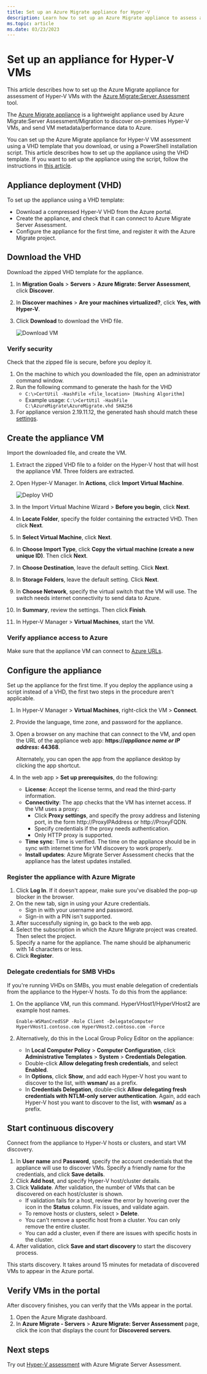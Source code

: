 ```yaml
---
title: Set up an Azure Migrate appliance for Hyper-V
description: Learn how to set up an Azure Migrate appliance to assess and migrate Hyper-V VMs.
ms.topic: article
ms.date: 03/23/2023
---
```



# Set up an appliance for Hyper-V VMs

This article describes how to set up the Azure Migrate appliance for assessment of Hyper-V VMs with the [Azure Migrate:Server Assessment](migrate-services-overview.md#azure-migrate-server-assessment-tool) tool.

The [Azure Migrate appliance](migrate-appliance.md)  is a lightweight appliance used by Azure Migrate:Server Assessment/Migration to discover on-premises Hyper-V VMs, and send VM metadata/performance data to Azure.

You can set up the Azure Migrate appliance for Hyper-V VM assessment using a VHD template that you download, or using a PowerShell installation script. This article describes how to set up the appliance using the VHD template. If you want to set up the appliance using the script, follow the instructions in [this article](deploy-appliance-script.md).


## Appliance deployment (VHD)

To set up the appliance using a VHD template:

- Download a compressed Hyper-V VHD from the Azure portal.
- Create the appliance, and check that it can connect to Azure Migrate Server Assessment.
- Configure the appliance for the first time, and register it with the Azure Migrate project.

## Download the VHD

Download the zipped VHD template for the appliance.

1. In **Migration Goals** > **Servers** > **Azure Migrate: Server Assessment**, click **Discover**.
2. In **Discover machines** > **Are your machines virtualized?**, click **Yes, with Hyper-V**.
3. Click **Download** to download the VHD file.

    ![Download VM](./media/how-to-set-up-appliance-hyper-v/download-appliance-hyperv.png)


### Verify security

Check that the zipped file is secure, before you deploy it.

1. On the machine to which you downloaded the file, open an administrator command window.
2. Run the following command to generate the hash for the VHD
    - ```C:\>CertUtil -HashFile <file_location> [Hashing Algorithm]```
    - Example usage: ```C:\>CertUtil -HashFile C:\AzureMigrate\AzureMigrate.vhd SHA256```
3.  For appliance version 2.19.11.12, the generated hash should match these [settings](https://docs.microsoft.com/azure/migrate/tutorial-assess-hyper-v#verify-security).




## Create the appliance VM

Import the downloaded file, and create the VM.

1. Extract the zipped VHD file to a folder on the Hyper-V host that will host the appliance VM. Three folders are extracted.
2. Open Hyper-V Manager. In **Actions**, click **Import Virtual Machine**.

    ![Deploy VHD](./media/how-to-set-up-appliance-hyper-v/deploy-vhd.png)

2. In the Import Virtual Machine Wizard > **Before you begin**, click **Next**.
3. In **Locate Folder**, specify the folder containing the extracted VHD. Then click **Next**.
1. In **Select Virtual Machine**, click **Next**.
2. In **Choose Import Type**, click **Copy the virtual machine (create a new unique ID)**. Then click **Next**.
3. In **Choose Destination**, leave the default setting. Click **Next**.
4. In **Storage Folders**, leave the default setting. Click **Next**.
5. In **Choose Network**, specify the virtual switch that the VM will use. The switch needs internet connectivity to send data to Azure.
6. In **Summary**, review the settings. Then click **Finish**.
7. In Hyper-V Manager > **Virtual Machines**, start the VM.


### Verify appliance access to Azure

Make sure that the appliance VM can connect to [Azure URLs](migrate-appliance.md#url-access).

## Configure the appliance

Set up the appliance for the first time. If you deploy the appliance using a script instead of a VHD, the first two steps in the procedure aren't applicable.

1. In Hyper-V Manager > **Virtual Machines**, right-click the VM > **Connect**.
2. Provide the language, time zone, and password for the appliance.
3. Open a browser on any machine that can connect to the VM, and open the URL of the appliance web app: **https://*appliance name or IP address*: 44368**.

   Alternately, you can open the app from the appliance desktop by clicking the app shortcut.
1. In the web app > **Set up prerequisites**, do the following:
    - **License**: Accept the license terms, and read the third-party information.
    - **Connectivity**: The app checks that the VM has internet access. If the VM uses a proxy:
        - Click **Proxy settings**, and specify the proxy address and listening port, in the form http://ProxyIPAddress or http://ProxyFQDN.
        - Specify credentials if the proxy needs authentication.
        - Only HTTP proxy is supported.
    - **Time sync**: Time is verified. The time on the appliance should be in sync with internet time for VM discovery to work properly.
    - **Install updates**: Azure Migrate Server Assessment checks that the appliance has the latest updates installed.

### Register the appliance with Azure Migrate

1. Click **Log In**. If it doesn't appear, make sure you've disabled the pop-up blocker in the browser.
2. On the new tab, sign in using your Azure credentials.
    - Sign in with your username and password.
    - Sign-in with a PIN isn't supported.
3. After successfully signing in, go back to the web app.
4. Select the subscription in which the Azure Migrate project was created. Then select the project.
5. Specify a name for the appliance. The name should be alphanumeric with 14 characters or less.
6. Click **Register**.


### Delegate credentials for SMB VHDs

If you're running VHDs on SMBs, you must enable delegation of credentials from the appliance to the Hyper-V hosts. To do this from the appliance:

1. On the appliance VM, run this command. HyperVHost1/HyperVHost2 are example host names.

    ```
    Enable-WSManCredSSP -Role Client -DelegateComputer HyperVHost1.contoso.com HyperVHost2.contoso.com -Force
    ```

2. Alternatively, do this in the Local Group Policy Editor on the appliance:
    - In **Local Computer Policy** > **Computer Configuration**, click **Administrative Templates** > **System** > **Credentials Delegation**.
    - Double-click **Allow delegating fresh credentials**, and select **Enabled**.
    - In **Options**, click **Show**, and add each Hyper-V host you want to discover to the list, with **wsman/** as a prefix.
    - In  **Credentials Delegation**, double-click **Allow delegating fresh credentials with NTLM-only server authentication**. Again, add each Hyper-V host you want to discover to the list, with **wsman/** as a prefix.

## Start continuous discovery

Connect from the appliance to Hyper-V hosts or clusters, and start VM discovery.

1. In **User name** and **Password**, specify the account credentials that the appliance will use to discover VMs. Specify a friendly name for the credentials, and click **Save details**.
2. Click **Add host**, and specify Hyper-V host/cluster details.
3. Click **Validate**. After validation, the number of VMs that can be discovered on each host/cluster is shown.
    - If validation fails for a host, review the error by hovering over the icon in the **Status** column. Fix issues, and validate again.
    - To remove hosts or clusters, select > **Delete**.
    - You can't remove a specific host from a cluster. You can only remove the entire cluster.
    - You can add a cluster, even if there are issues with specific hosts in the cluster.
4. After validation, click **Save and start discovery** to start the discovery process.

This starts discovery. It takes around 15 minutes for metadata of discovered VMs to appear in the Azure portal.

## Verify VMs in the portal

After discovery finishes, you can verify that the VMs appear in the portal.

1. Open the Azure Migrate dashboard.
2. In **Azure Migrate - Servers** > **Azure Migrate: Server Assessment** page, click the icon that displays the count for **Discovered servers**.


## Next steps

Try out [Hyper-V assessment](tutorial-assess-hyper-v.md) with Azure Migrate Server Assessment.
